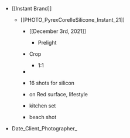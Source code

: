 - [[Instant Brand]]
	 - [[PHOTO_PyrexCorelleSilicone_Instant_21]]
		 - [[December 3rd, 2021]]
			 - Prelight 

		 - Crop 
			 - 1:1

		 - 

		 - 16 shots for silicon

		 - on Red surface, lifestyle

		 - kitchen set

		 - beach shot 

- Date_Client_Photographer_
